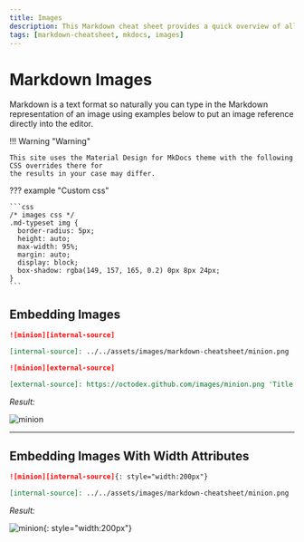 ```yaml
---
title: Images
description: This Markdown cheat sheet provides a quick overview of all the Markdown syntax elements for MkDocs and Material Theme for MkDocs. Includes Images.
tags: [markdown-cheatsheet, mkdocs, images]
---
```


# Markdown Images

Markdown is a text format so naturally you can type in the Markdown representation of an image using examples below to put an image reference directly into the editor.

!!! Warning "Warning"

    This site uses the Material Design for MkDocs theme with the following CSS overrides there for
    the results in your case may differ.

??? example "Custom css"

    ```css
    /* images css */
    .md-typeset img {
      border-radius: 5px;
      height: auto;
      max-width: 95%;
      margin: auto;
      display: block;
      box-shadow: rgba(149, 157, 165, 0.2) 0px 8px 24px;
    }
    ```

## Embedding Images

```markdown title="Internal soruce example"
![minion][internal-source]

[internal-source]: ../../assets/images/markdown-cheatsheet/minion.png 'Title of the image'
```

```markdown title="External source example"
![minion][external-source]

[external-source]: https://octodex.github.com/images/minion.png 'Title of the image'
```

_Result:_

![minion][internal-source]

[internal-source]: ../../assets/images/markdown-cheatsheet/minion.png 'Title of the image'

---

## Embedding Images With Width Attributes

```markdown title="width=200 example"
![minion][internal-source]{: style="width:200px"}

[internal-source]: ../../assets/images/markdown-cheatsheet/minion.png 'Title of the image'
```

_Result:_

![minion][internal-source]{: style="width:200px"}

[internal-source]: ../../assets/images/markdown-cheatsheet/minion.png 'Title of the image'

<!-- appendices -->

<!-- end appendices -->
